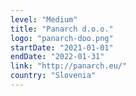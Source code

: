 ```yaml
---
level: "Medium"
title: "Panarch d.o.o."
logo: "panarch-doo.png"
startDate: "2021-01-01"
endDate: "2022-01-31"
link: "http://panarch.eu/"
country: "Slovenia"
---
```


